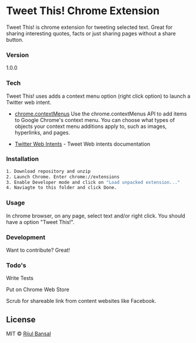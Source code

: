 # Tweet This! Chrome Extension

Tweet This! is chrome extension for tweeting selected text. Great for sharing interesting quotes, facts or just sharing pages without a share button.

### Version
1.0.0

### Tech

Tweet This! uses adds a context menu option (right click option) to launch a Twitter web intent.

* [chrome.contextMenus]
Use the chrome.contextMenus API to add items to Google Chrome's context menu. You can choose what types of objects your context menu additions apply to, such as images, hyperlinks, and pages.

* [Twitter Web Intents] - Tweet Web intents documentation

### Installation

```sh
1. Download repository and unzip
2. Launch Chrome. Enter chrome://extensions
3. Enable Developer mode and click on "Load unpacked extension..."
4. Naviagte to this folder and click Done.
```

### Usage

In chrome browser, on any page, select text and/or right click. You should have a option "Tweet This!".

### Development

Want to contribute? Great!

### Todo's

Write Tests

Put on Chrome Web Store

Scrub for shareable link from content websites like Facebook.

License
----

MIT
© [Rijul Bansal]


[Rijul Bansal]:http://twitter.com/bansalrijul
[chrome.contextMenus]:https://developer.chrome.com/extensions/contextMenus
[Twitter Web Intents]:https://dev.twitter.com/web/tweet-button/web-intent
